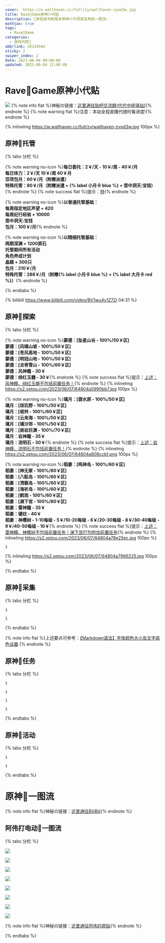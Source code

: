 ```yaml
---
cover:  https://w.wallhaven.cc/full/zy/wallhaven-zyod3w.jpg
title: Rave🥝Game原神小代贴
description: 🥧本贴发布新版本原神小代项目及角色一图流~
mathjax: true
tags:
  - Rave🥝Game
categories:
  - 游戏代肝🥝
abbrlink: 2013454d
sticky: 2
swiper_index: 2
date: 2023-06-04 00:00:00
updated: 2023-06-04 12:00:00
---
```



# Rave🥝Game原神小代贴
![](https://w.wallhaven.cc/full/zy/wallhaven-zyod3w.jpg)
{% note info flat %}神秘の链接：[这里通往贴吧交流群(代代中转驿站)](http://qm.qq.com/cgi-bin/qm/qr?_wv=1027&k=DH-Gn-QhSInAKWdPB3CgMTg5sNY0U6xE&authKey=ZDxLtFIjdOM7EMMVW7oIKbReAo%2B4xDd2NZXuz06dRQ7NWE6hwT9j0R1lxfPL50We&noverify=0&group_code=251862926){% endnote %}
{% note warning flat %}注意：本站全程直播代随时看进度!{% endnote %}

{% inlineImg https://w.wallhaven.cc/full/zy/wallhaven-zyod3w.jpg 100px %}

## 原神🥝托管

{% tabs 分栏 %}

<!-- tab 普通托管🥝 -->
{% note warning no-icon %}**每日委托：2￥/天 - 10￥/周 - 40￥/月<br>每日体力：2￥/天  10￥/周  40￥月<br>双项包月：60￥/月（附赠派遣）<br>特殊托管：80￥/月（附赠派遣 + {% label 小月卡 blue %} + 壶中洞天:宝钱）**{% endnote %}
{% note success flat %}提示：[特](https://blog.csdn.net/qq_43732429/article/details/108034518){% endnote %}
<!-- endtab -->

<!-- tab 精细托管🥝 -->
{% note warning no-icon %}**以普通托管基础：<br>每周指定地区声望 + 420<br>每周纪行经验 + 10000<br>壶中洞天:宝钱<br>包月：100￥/月**{% endnote %}
<!-- endtab -->

<!-- tab 全职托管🥝 -->
{% note warning no-icon %}**以精细托管基础：<br>两期深渊 + 1200原石<br>托管期间所有活动<br>角色养成计划<br>晶蝶 + 300只<br>包月：210￥/月<br>特殊托管：288￥/月（附赠{% label 小月卡 blue %} + {% label 大月卡 red %}）**{% endnote %}
<!-- endtab -->

{% endtabs %}

{% bilibili https://www.bilibili.com/video/BV1wu4y1Z7Zi 04:31 %}

## 原神🥝探索
{% tabs 分栏 %}

<!-- tab 蒙德🥝 -->
{% note warning no-icon %}**蒙德：[坠星山谷 - 100%/50￥区]<br>蒙德：[风啸山坡 - 100%/50￥区]<br>蒙德：[苍风高地 - 100%/50￥区]<br>蒙德：[明冠山地 - 100%/50￥区]<br>蒙德：[龙脊雪山 - 100%/60￥区]<br>蒙德：风神瞳 - 30￥<br>蒙德：绯红玉髓 - 30￥**{% endnote %}
{% note success flat %}提示：[上述：风神瞳、绯红玉髓不包括前置任务！](https://blog.csdn.net/qq_43732429/article/details/108034518){% endnote %}
{% inlineImg https://s2.xptou.com/2023/06/07/64804a5990bb7.jpg 100px %}

<!-- endtab -->

<!-- tab 璃月🥝 -->
{% note warning no-icon %}**璃月：[碧水原 - 100%/50￥区]<br>璃月：[琼玑野 - 100%/50￥区]<br>璃月：[珉林 - 100%/60￥区]<br>璃月：[云来海 - 100%/50￥区]<br>璃月：[璃沙郊 - 100%/50￥区]<br>璃月：[层岩巨渊 - 100%/70￥区]<br>璃月：岩神瞳 - 35￥<br>璃月：流明石 - 30￥**{% endnote %}
{% note success flat %}提示：[上述：岩神瞳、流明石不包括前置任务！](https://blog.csdn.net/qq_43732429/article/details/108034518){% endnote %}
{% inlineImg https://s2.xptou.com/2023/06/07/64804a808ccbf.png 100px %}
<!-- endtab -->

<!-- tab 稻妻🥝 -->
{% note warning no-icon %}**稻妻：[鸣神岛 - 100%/60￥区]<br>稻妻：[神无冢 - 100%/60￥区]<br>稻妻：[八酝岛 - 100%/60￥区]<br>稻妻：[清籁岛 - 100%/60￥区]<br>稻妻：[海祈岛 - 100%/60￥区]<br>稻妻：[鹤观 - 100%/60￥区]<br>稻妻：[渊下宫 - 100%/80￥区]<br>稻妻：雷神瞳 - 35￥<br>稻妻：键纹 - 40￥<br>稻妻：神樱树 - 1-10每级 - 5￥/10-20每级 - 6￥/20-30每级 - 8￥/30-40每级 - 9￥/40-50每级 - 10￥**{% endnote %}
{% note success flat %}提示：[上述：雷神瞳、神樱树不包括前置任务！渊下宫打包附加前置任务](https://blog.csdn.net/qq_43732429/article/details/108034518){% endnote %}
{% inlineImg https://s2.xptou.com/2023/06/07/64804a78e25ec.jpg 100px %}
<!-- endtab -->

<!-- tab 须弥🥝 -->
```YS
1
```
{% inlineImg https://s2.xptou.com/2023/06/07/64804a7966225.jpg 100px %}
<!-- endtab -->

{% endtabs %}

## 原神🥝采集

{% tabs 分栏 %}

<!-- tab 普通采集🥝 -->
```YS
1
```
<!-- endtab -->

<!-- tab 特殊采集🥝 -->
```YS
1
```
<!-- endtab -->

{% endtabs %}

{% note info flat %}上述要点可参考：[【Markdown语法】字体颜色大小及文字底色设置](https://blog.csdn.net/qq_43732429/article/details/108034518)
{% endnote %}

## 原神🥝任务

{% tabs 分栏 %}

<!-- tab 魔神任务🥝 -->
```YS
1
```
<!-- endtab -->

<!-- tab 传说任务🥝 -->
```YS
1
```
<!-- endtab -->

<!-- tab 邀约任务🥝 -->
```YS
1
```
<!-- endtab -->

<!-- tab 世界任务🥝 -->
```YS
1
```

<!-- endtab -->

{% endtabs %}



## 原神🥝活动
{% tabs 分栏 %}

<!-- tab 小型活动🥝 -->
```YS
1
```
<!-- endtab -->

<!-- tab 大型活动🥝 -->
```YS
1
```
<!-- endtab -->

{% endtabs %}


# 原神🥝一图流
{% note info flat %}神秘の链接：[这里通往BiliBili](https://www.bilibili.com/){% endnote %}

## 阿伟打电动🥝一图流

{% tabs 分栏 %}
<!-- tab 🥝3.7版本全角色一图流 -->
![](https://upload-bbs.miyoushe.com/upload/2023/05/30/289227673/ab6339f7c30c639959b7829ba24b48a0_3879503457127147892.png?x-oss-process=image/auto-orient,0/interlace,1/format,png)

![](https://upload-bbs.miyoushe.com/upload/2023/05/30/289227673/6fc1fd2b88a2091d4c035cc26574c6d9_6914417983013709810.png?x-oss-process=image/auto-orient,0/interlace,1/format,png)

![](https://upload-bbs.miyoushe.com/upload/2023/05/30/289227673/5b23d331ac9e26560bd8536217885cc4_1369967851347414084.png?x-oss-process=image/auto-orient,0/interlace,1/format,png)

![](https://upload-bbs.miyoushe.com/upload/2023/05/30/289227673/134f78e353dfe16687a67e0bb8028e30_2787598584737469003.png?x-oss-process=image/auto-orient,0/interlace,1/format,png)

![](https://upload-bbs.miyoushe.com/upload/2023/05/30/289227673/4fcff0ad958a4094f94b70a18b73e906_4475219033995531750.png?x-oss-process=image/auto-orient,0/interlace,1/format,png)

![](https://upload-bbs.miyoushe.com/upload/2023/05/30/289227673/92cf96ed31cfd930559d7bea524fbd19_1263612526054775783.png?x-oss-process=image/auto-orient,0/interlace,1/format,png)

![](https://upload-bbs.miyoushe.com/upload/2023/05/30/289227673/0fd1d08176ef7f1ff00777d591335984_8038976339233182959.png?x-oss-process=image/auto-orient,0/interlace,1/format,png)

![](https://upload-bbs.miyoushe.com/upload/2023/06/01/289227673/7fcae6b3ad08ea549a6642aa1f09e454_4204981477259555468.png?x-oss-process=image/auto-orient,0/interlace,1/format,png)

{% note info flat %}神秘の链接：[这里通往阿伟的原贴](https://www.miyoushe.com/ys/article/39939408/){% endnote %}
<!-- endtab -->

{% endtabs %}
